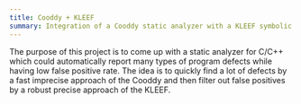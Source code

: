 ```yaml
---
title: Cooddy + KLEEF
summary: Integration of a Cooddy static analyzer with a KLEEF symbolic execution virtual machine.
---
```

The purpose of this project is to come up with a static analyzer for C/C++ which could automatically report many types of program defects while having low false positive rate. The idea is to quickly find a lot of defects by a fast imprecise approach of the Cooddy and then filter out false positives by a robust precise approach of the KLEEF.
